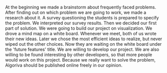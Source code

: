   At the beginning we made a brainstorm about frequently faced problems. After finding out on which problem we are going to work, we made a research about it. A survey questioning the  students is prepared to specify the problem. We interpreted our survey results. Then we decided our first part of solution. We were going to build our project on visualization. We drove a mind map on a white board. Whenever we meet, both of us wrote their new ideas. Later we chose the most efficient ideas to realize, but never wiped out the other choices. Now they are waiting on the white board under the 'future features' title. We are willing to develop our project. We are also willing to be found interesting by other developers, so that more people would work on this project. Because we really want to solve the problem, Algoriva should be published online freely in our opinion. 